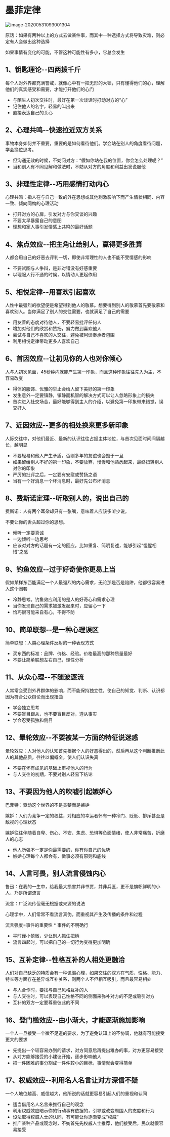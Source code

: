 # 墨菲定律

![image-20200531093001304](images/墨菲定律.jpg)

原话：如果有两种以上的方式去做某件事，而其中一种选择方式将导致灾难，则必定有人会做出这种选择

如果事情有变化的可能，不管这种可能性有多小，它总会发生

## 1、钥匙理论--四两拨千斤

每个人对外界都充满警戒，就像心中有一把无形的大锁，只有懂得他们的心，理解他们的真实感受和需要，才能打开他们的心门

- 与陌生人初次交往时，最好在第一次谈话时打动对方的“心”
- 记住他人的名字，轻易的叫出来
- 直接表达自己的关心

## 2、心理共鸣--快速拉近双方关系

事物本身如何并不重要，重要的是如何看待他们。学会站在别人的角度看待问题，学会换位思考。

- 但沟通无效的时候，不妨问对方：“假如你站在我的位置，你会怎么处理呢？”
- 当和别人有不同见解和做法时，不妨从对方的角度和利益出发说服他

## 3、非理性定律--巧用感情打动内心

心理共鸣：指人在与自己一致的外在思想或其他刺激影响下而产生情状相同、内容一致、倾向同构的心理活动

- 打开对方的心扉，引发对方与你交谈的兴趣
- 不要太早暴露自己的意图
- 理想和家人事引发情感上共鸣的最好话题

## 4、焦点效应--把主角让给别人，赢得更多胜算

人都会用自己的好恶去评判一切，即使非常理性的人也不能不受情感的影响

- 不要试图与人争辩，是非对错没有好感重要
- 以理服人行不通的时候，以情动人更起作用

## 5、相悦定律--用喜欢引起喜欢

人性中最强烈的欲望便是希望得到他人的敬慕。想要得到别人的敬慕首先要敬慕和喜欢别人。当你满足了别人的交往需要，也就满足了自己的需要

- 用友善的态度对待他人，不要轻易批评任何人
- 增加对他们的欣赏和赞扬，努力做到喜欢他人
- 尝试与自己不喜欢的人交往，避免被阿谀奉承者包围
- 利用相悦定律带动更多人喜欢自己

## 6、首因效应--让初见你的人也对你倾心

人与人初次见面，45秒钟内就能产生第一印象，而且这种印象往往先入为主，不容易改变

- 得体的服饰、优雅的举止会给人留下美好的第一印象
- 发生意外一定要镇静，镇静而机智的解决方式可以让人忽略形象上的损失
- 首次进入社交场合，最好能够得到主人的介绍，以避免第一印象带来错觉，误交奸人

## 7、近因效应--更多的相处换来更多新印象

人际交往中，对他们最近、最新的认识往往占据主体地位，与首次见面时间间隔越长，越明显

- 不要轻易和他人产生矛盾，否则多年的友谊也会毁于一旦
- 如果留给别人不好的第一印象，不要放弃，慢慢和他熟悉起来，最终扭转别人对你的印象
- 严厉的批评之后，一定要有安慰或赞扬之语
- 当有一个好消息一个坏消息时，最好先公布坏消息

## 8、费斯诺定理--听取别人的，说出自己的

费斯诺：人有两个耳朵却只有一张嘴，意味着人应该多听少说。

不要让你的舌头超过你的思想。

- 倾听一定要真诚
- 一边倾听一边思考
- 应该对对方的话题有一定的回应，比如重复、简明复述，能够引起“惺惺相惜”之感

## 9、钓鱼效应--过于好奇使你更易上当

假如某样东西能满足一个人最强烈的内心需求，无论那是否是陷阱，他都很容易进入这个圈套

- 冷静思考。钓鱼效应利用的是人的好奇心和需求心理
- 当你发现自己的需求被激发起来时，应留心一下
- 恰巧很可能来自有心，不得不防

## 10、简单联想--是一种心理误区

简单联想：人类心理条件反射的一种表现方式

- 买东西的标准：品牌、价格、经验。价格最高的那种质量最好
- 不要让简单联想左右自己，理性分析

## 11、从众心理--不随波逐流

人常常会受到外界群体的影响，而不能保持独立性，使自己的知觉、判断、认识都因为符合公众舆论而出现扭曲

- 学会独立思考
- 不要盲目跟从，也不要盲目反对，遵从事实
- 学会忍受孤独和侧目

## 12、晕轮效应--不要被某一方面的特征说迷惑

晕轮效应：人对他人的认知首先根据个人的好恶得出的，然后再从这个判断推断此人的其他品质，往往以偏概全，使人们认识失真

- 不要在怀有成见的基础上审视他人的行为
- 与人交往的初期，不要对别人轻易下结论

## 13、不要因为他人的吹嘘引起嫉妒心

巴菲特：驱动这个世界的不是贪婪而是嫉妒

嫉妒：人们为竞争一定的权益，对相应的幸运者怀有一种冷门、贬低、排斥甚至是敌视的心理状态

嫉妒往往伴随着自卑、伤心、不安、焦虑、恐惧等负面情绪，使人非常痛苦，折磨人的心志

- 他人所强不一定是你最需要的，你有你自己的优势
- 嫉妒心理每个人都会有，做事必须有原则和底线

## 14、人言可畏，别人流言侵蚀内心

鲁迅：在我的一生中，给我最大损害并非书贾，并非兵匪，更不是旗帜鲜明的小人，乃是所谓流言

流言：广泛流传但毫无根据或来源的说法

心理学中，人们常常不看流言真伪，而重视其产生及传播的条件和过程

流言强度=事件的重要性 * 事件的不明确行 

- 平时谨小慎微，少让别人抓住把柄
- 流言四起时，可以把自己的一切行为变得更加明确

## 15、互补定律--性格互补的人相处更融洽

人们对自己缺乏的特质会有一种饥渴心理，如果交往的双方在气质、性格、能力、特长等方面存在差异或互补关系，则两个人不但相互吸引，而且最容易相处

- 与人合作时，要找与自己风格互补的人
- 与人交往时，可以表现自己性格不同的侧面来弥补对方的不足或吸引对方
- 互补的双方一定要尊重彼此的不同

## 16、登门槛效应--由小渐大，才能逐渐施加影响

一个人一旦接受一个微不足道的要求，为了避免认知上的不协调，他就有可能接受更大的要求

- 先提出一个较容易办到的请求，对方同意后再提出难办的事，对方更容易接受
- 从对方能够接受的小建议开始，逐步影响他人
- 把一件困难的事分割成一件件较小的目标，事情就会变得简单

## 17、权威效应--利用名人名言让对方深信不疑

一个人地位越高、威信越大，他所说的话就更容易引起人们的重视和认同

- 适当借用名人名言来推行自己的观念
- 利用权威效应暗示你的行动事有依据的，引导或改变周围人的态度和行为
- 设法取得权威人士的认同，有可能让你逐渐变成“权威”
- 推广某种产品或观念时，不妨首先先权威人士推荐，他们接受后，民众就很容易接受


